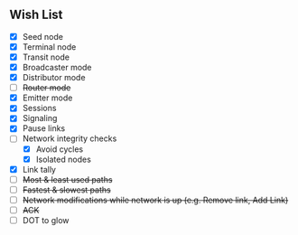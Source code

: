 ## Wish List

- [x] Seed node
- [x] Terminal node
- [x] Transit node
- [x] Broadcaster mode
- [x] Distributor mode
- [ ] ~~Router mode~~
- [x] Emitter mode
- [x] Sessions
- [x] Signaling
- [x] Pause links
- [ ] Network integrity checks
    - [x] Avoid cycles
    - [x] Isolated nodes
- [x] Link tally
- [ ] ~~Most & least used paths~~
- [ ] ~~Fastest & slowest paths~~
- [ ] ~~Network modifications while network is up (e.g. Remove link, Add Link)~~
- [ ] ~~ACK~~
- [ ] DOT to glow